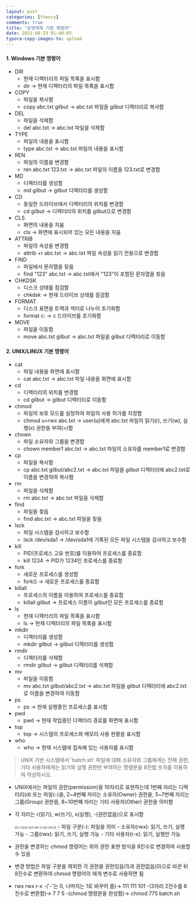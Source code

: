```yaml
---
layout: post
categories: [theory]
comments: true
title: "운영체제 기본 명령어"
date: 2021-08-23 01:40:03
typora-copy-images-to: upload
---
```


#### 1. Windows 기본 명령어

- DIR
  - 현재 디렉터리의 파일 목록을 표시함
  - dir -> 현재 디렉터리의 파일 목록을 표시함
- COPY
  - 파일을 복사함
  - copy abc.txt gilbut -> abc.txt 파일을 gilbut 디렉터리로 복사함
- DEL
  - 파일을 삭제함
  - del abc.txt -> abc.txt 파일을 삭제함
- TYPE
  - 파일의 내용을 표시함
  - type abc.txt -> abc.txt 파일의 내용을 표시함
- REN
  - 파일의 이름을 변경함
  - ren abc.txt 123.txt -> abc.txt 파일의 이름을 123.txt로 변경함 
- MD
  - 디렉터리를 생성함
  - md gilbut -> gilbut 디렉터리를 생성함
- CD
  - 동일한 드라이브에서 디렉터리의 위치를 변경함
  - cd gilbut -> 디렉터리의 위치를 gilbut으로 변경함 
- CLS
  - 화면의 내용을 지움
  - cls -> 화면에 표시되어 있는 모든 내용을 지움
- ATTRIB
  - 파일의 속성을 변경함
  - attrib +r abc.txt -> abc.txt 파일 속성을 읽기 전용으로 변경함
- FIND
  - 파일에서 문자열을 찾음
  - find "123" abc.txt -> abc.txt에서 "123"이 포함된 문자열을 찾음
- CHKDSK
  - 디스크 상태를 점검함
  - chkdsk -> 현재 드라이브 상태를 점검함 
- FORMAT
  - 디스크 표면을 트랙과 섹터로 나누어 초기화함
  - format c: -> c 드라이브를 초기화함
- MOVE
  - 파일을 이동함
  - move abc.txt gilbut -> abc.txt 파일을 gilbut 디렉터리로 이동함

#### 2. UNIX/LINUX 기본 명령어

- cat
  - 파일 내용을 화면에 표시함
  - cat abc.txt -> abc.txt 파일 내용을 화면에 표시함
- cd
  - 디렉터리의 위치를 변경함
  - cd gilbut -> gilbut 디렉터리로 이동함 
- chmod
  - 파일의 보호 모드를 설정하여 파일의 사용 허가를 지정함
  - chmod u=rwx abc.txt -> user(u)에게 abc.txt 파일의 읽기(r), 쓰기(w), 실행(x) 권한을 부여(=)함
- chown
  - 파일 소유자와 그룹을 변경함
  - chown member1 abc.txt -> abc.txt 파일의 소유자를 member1로 변경함
- cp
  - 파일을 복사함
  - cp abc.txt gilbut/abc2.txt -> abc.txt 파일을 gilbut 디렉터리에 abc2.txt로 이름을 변경하여 복사함
- rm
  - 파일을 삭제함
  - rm abc.txt -> abc.txt 파일을 삭제함
- find
  - 파일을 찾음
  - find abc.txt -> abc.txt 파일을 찾음
- lsck
  - 파일 시스템을 검사하고 보수함
  - lsck /dev/sda1 -> /dev/sda1에 기록된 모든 파일 시스템을 검사하고 보수함 
- kill
  - PID(프로세스 고유 번호)를 이용하여 프로세스를 종료함
  - kill 1234 -> PID가 1234인 프로세스를 종료함
- fork
  - 새로운 프로세스를 생성함
  - fork() -> 새로운 프로세스를 종료함
- killall
  - 프로세스의 이름을 이용하여 프로세스를 종료함
  - killall gilbut -> 프로세스 이름이 gilbut인 모든 프로세스를 종료함
- ls
  - 현재 디렉터리의 파일 목록을 표시함
  - ls -> 현재 디렉터리의 파일 목록을 표시함
- mkdir
  - 디렉터리를 생성함
  - mkdir gilbut -> gilbut 디렉터리를 생성함
- rmdir
  - 디렉터리를 삭제함
  - rmdir gilbut -> gilbut 디렉터리를 삭제함
- mv
  - 파일을 이동함
  - mv abc.txt gilbut/abc2.txt -> abc.txt 파일을 gilbut 디렉터리에 abc2.txt로 이름을 변경하여 이동함
- ps
  - ps -> 현재 실행중인 프로세스를 표시함
- pwd
  - pwd -> 현재 작업중인 디렉터리 경로를 화면에 표시함
- top
  - top -> 시스템의 프로세스와 메모리 사용 현황을 표시함
- who
  - who -> 현재 시스템에 접속해 있는 사용자를 표시함

> UNIX 기반 시스템에서 'batch.sh' 파일에 대해 소유자와 그룹에게는 전체 권한, 기타 사용자에게는 읽기와 실행 권한만 부여하는 명령문을 8진법 숫자를 이용하여 작성하시오.

- UNIX에서는 파일의 권한(permission)을 10자리로 표현하는데 1번째 자리는 디렉터리(d) 또는 파일(-)을, 2~4번째 자리는 소유자(Owner) 권한을, 5~7번째 자리는 그룹(Group) 권한을, 8~10번째 자리는 기타 사용자(Other) 권한을 의미함

- 각 자리는 r(읽기), w(쓰기), x(실행), -(권한없음)으로 표시함

  <img src="https://tva1.sinaimg.cn/large/008i3skNgy1gtc4yhf5a5j30kg0ce75b.jpg" alt="스크린샷 2021-08-11 오전 1.00.32" style="zoom:50%;" />
  - 파일 구분(-): 파일을 의미
  - 소유자(rwx): 읽기, 쓰기, 실행 가능
  - 그룹(rwx): 읽기, 쓰기, 실행 가능
  - 기타 사용자(r-x): 읽기, 실행만 가능

- 권한을 변경하는 chmod 명령어는 위의 권한 표현 방식을 8진수로 변경하여 사용할 수 있음

- 변경 방법은 파일 구분을 제외한 각 권한을 권한있음(1)과 권한없음(0)으로 바꾼 뒤 8진수로 변환하여 chmod 명령어의 매개 변수로 사용하면 됨

- rwx rwx r-x -('-'는 0, 나머지는 1로 바꾸어 줌)-> 111 111 101 -(3자리 2진수를 8진수로 변환함)-> 7 7 5 -(chmod 명령문을 완성함)-> chmod 775 batch.sh

